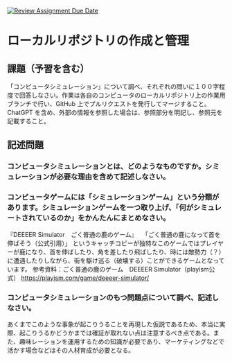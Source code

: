 [![Review Assignment Due Date](https://classroom.github.com/assets/deadline-readme-button-24ddc0f5d75046c5622901739e7c5dd533143b0c8e959d652212380cedb1ea36.svg)](https://classroom.github.com/a/wXVH1iCY)
# ローカルリポジトリの作成と管理

## 課題（予習を含む）

「コンピュータシミュレーション」について調べ、それぞれの問いに１００字程度で回答しなさい。作業は各自のコンピュータのローカルリポジトリ上の作業用ブランチで行い、GitHub 上でプルリクエストを発行してマージすること。ChatGPT を含め、外部の情報を参照した場合は、参照部分を明記し、参照元を記載すること。

## 記述問題

### コンピュータシミュレーションとは、どのようなものですか。シミュレーションが必要な理由を含めて記述しなさい。

### コンピュータゲームには「シミュレーションゲーム」という分類があります。シミュレーションゲームを一つ取り上げ、「何がシミュレートされているのか」をかんたんにまとめなさい。
『DEEEER Simulator　ごく普通の鹿のゲーム』
　「ごく普通の鹿になって首を伸ばそう（公式引用）」
というキャッチコピーが独特なこのゲームではプレイヤーが鹿になり、首を伸ばしたり、角を差したり飛ばしたり、時には敵勢力（？）に遭遇したりしながら、街を駆け巡る（破壊する）ことができるゲームとなっています。
参考資料：ごく普通の鹿のゲーム　DEEEER Simulator（playism公式）
https://playism.com/game/deeeer-simulator/


### コンピュータシミュレーションのもつ問題点について調べ、記述しなさい。
あくまでこのような事象が起こりうることを再現した仮説であるため、本当に実際、起こりうるかどうかまでは確証が取れない点は注意するべき点である。また、趣味レーションを運用するための知識が必要であり、マーケティングなどで活かす場合などはその人材育成が必要となる。